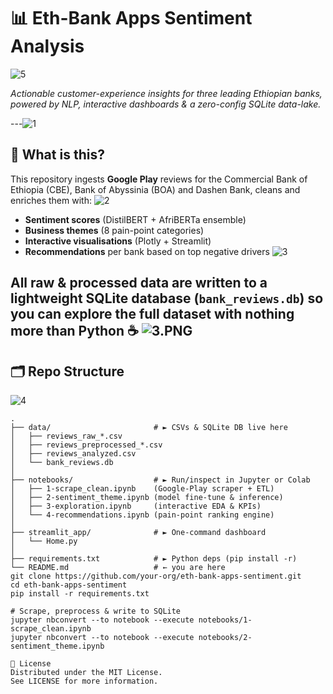 
# 📊 Eth-Bank Apps Sentiment Analysis
![5](https://github.com/user-attachments/assets/a41b5c9b-9960-4ff5-b61a-74d5265573ce)

*Actionable customer-experience insights for three leading Ethiopian banks, powered by NLP, interactive dashboards & a zero-config SQLite data-lake.*

---![1](https://github.com/user-attachments/assets/7c348e45-656c-4390-90a0-9ac9ae351c92)


## 🚀 What is this?

This repository ingests **Google Play** reviews for the Commercial Bank of Ethiopia (CBE), Bank of Abyssinia (BOA) and Dashen Bank, cleans and enriches them with:
![2](https://github.com/user-attachments/assets/562ae616-22b7-458b-8003-e15480238dfb)

* **Sentiment scores** (DistilBERT + AfriBERTa ensemble)
* **Business themes** (8 pain-point categories)
* **Interactive visualisations** (Plotly + Streamlit)
* **Recommendations** per bank based on top negative drivers
![3](https://github.com/user-attachments/assets/e749d859-5bc6-42bc-a0e6-764a234de109)

All raw & processed data are written to a lightweight **SQLite** database (`bank_reviews.db`) so you can explore the full dataset with nothing more than Python ☕
![3.PNG](..%2F..%2F..%2Fimages%2F3.PNG)
---

## 🗂️ Repo Structure
![4](https://github.com/user-attachments/assets/e30c8d42-8309-456d-88df-1cde2488cf51)

```text
.
├── data/                       # ► CSVs & SQLite DB live here
│   ├── reviews_raw_*.csv
│   ├── reviews_preprocessed_*.csv
│   ├── reviews_analyzed.csv
│   └── bank_reviews.db
│
├── notebooks/                  # ► Run/inspect in Jupyter or Colab
│   ├── 1-scrape_clean.ipynb    (Google-Play scraper + ETL)
│   ├── 2-sentiment_theme.ipynb (model fine-tune & inference)
│   ├── 3-exploration.ipynb     (interactive EDA & KPIs)
│   └── 4-recommendations.ipynb (pain-point ranking engine)
│
├── streamlit_app/              # ► One-command dashboard
│   └── Home.py
│
├── requirements.txt            # ► Python deps (pip install -r)
└── README.md                   # ← you are here
git clone https://github.com/your-org/eth-bank-apps-sentiment.git
cd eth-bank-apps-sentiment
pip install -r requirements.txt

# Scrape, preprocess & write to SQLite
jupyter nbconvert --to notebook --execute notebooks/1-scrape_clean.ipynb
jupyter nbconvert --to notebook --execute notebooks/2-sentiment_theme.ipynb

📜 License
Distributed under the MIT License.
See LICENSE for more information.

